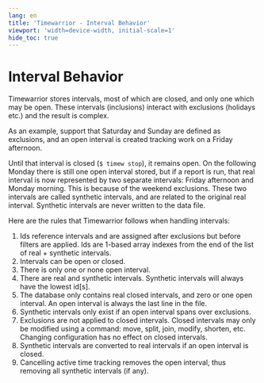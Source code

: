 ```yaml
---
lang: en
title: 'Timewarrior - Interval Behavior'
viewport: 'width=device-width, initial-scale=1'
hide_toc: true
---
```


# Interval Behavior

Timewarrior stores intervals, most of which are closed, and only one which may be open.
These intervals (inclusions) interact with exclusions (holidays etc.) and the result is complex.

As an example, support that Saturday and Sunday are defined as exclusions, and an open interval is created tracking work on a Friday afternoon.

Until that interval is closed (`$ timew stop`), it remains open.
On the following Monday there is still one open interval stored, but if a report is run, that real interval is now represented by two separate intervals:
Friday afternoon and Monday morning.
This is because of the weekend exclusions.
These two intervals are called synthetic intervals, and are related to the original real interval.
Synthetic intervals are never written to the data file.

Here are the rules that Timewarrior follows when handling intervals:

1.  Ids reference intervals and are assigned after exclusions but before filters are applied.
    Ids are 1-based array indexes from the end of the list of real + synthetic intervals.
2.  Intervals can be open or closed.
3.  There is only one or none open interval.
4.  There are real and synthetic intervals.
    Synthetic intervals will always have the lowest id\[s\].
5.  The database only contains real closed intervals, and zero or one open interval.
    An open interval is always the last line in the file.
6.  Synthetic intervals only exist if an open interval spans over exclusions.
7.  Exclusions are not applied to closed intervals.
    Closed intervals may only be modified using a command: move, split, join, modify, shorten, etc.
    Changing configuration has no effect on closed intervals.
8.  Synthetic intervals are converted to real intervals if an open interval is closed.
9.  Cancelling active time tracking removes the open interval, thus removing all synthetic intervals (if any).
